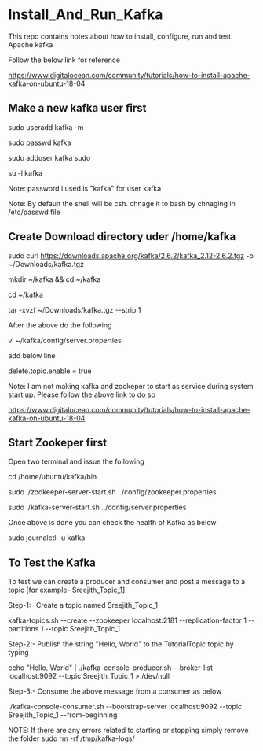 # Install_And_Run_Kafka
This repo contains notes about how to install, configure, run and test Apache kafka

Follow the below link for reference

https://www.digitalocean.com/community/tutorials/how-to-install-apache-kafka-on-ubuntu-18-04


Make a new kafka user first
---------------------------

sudo useradd kafka -m

sudo passwd kafka

sudo adduser kafka sudo

su -l kafka

Note: password i used is "kafka" for user kafka

Note: By default the shell will be csh. chnage it to bash by chnaging in /etc/passwd file 


Create Download directory uder /home/kafka
------------------------------------------

sudo curl https://downloads.apache.org/kafka/2.6.2/kafka_2.12-2.6.2.tgz  -o ~/Downloads/kafka.tgz

mkdir ~/kafka && cd ~/kafka

cd ~/kafka

tar -xvzf ~/Downloads/kafka.tgz --strip 1

After the above do the following

vi ~/kafka/config/server.properties

add below line

delete.topic.enable = true

Note: I am not making kafka and zookeper to start as service during system start up. Please follow the above link to do so

https://www.digitalocean.com/community/tutorials/how-to-install-apache-kafka-on-ubuntu-18-04

Start Zookeper first
--------------------
Open two terminal and issue the following

cd /home/ubuntu/kafka/bin

sudo ./zookeeper-server-start.sh ../config/zookeeper.properties 

sudo ./kafka-server-start.sh ../config/server.properties 

Once above is done you can check the health of Kafka as below

sudo journalctl -u kafka

To Test the Kafka
-----------------
To test we can create a producer and consumer and post a message to a topic [for example- Sreejith_Topic_1]

Step-1:- Create a topic named Sreejith_Topic_1

kafka-topics.sh --create --zookeeper localhost:2181 --replication-factor 1 --partitions 1 --topic Sreejith_Topic_1

Step-2:- Publish the string "Hello, World" to the TutorialTopic topic by typing

echo "Hello, World" | ./kafka-console-producer.sh --broker-list localhost:9092 --topic Sreejith_Topic_1 > /dev/null

Step-3:- Consume the above message from a consumer as below

./kafka-console-consumer.sh --bootstrap-server localhost:9092 --topic Sreejith_Topic_1 --from-beginning



NOTE: If there are any errors related to starting or stopping simply remove the folder sudo rm -rf /tmp/kafka-logs/



